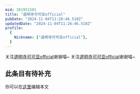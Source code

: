 ```yaml
---
mid: 381951501
title: "道明寺可可亚official"
pubDate: "2024-11-04T11:26:46.510Z"
updatedDate: "2024-11-04T11:26:46.510Z"
profile:
  {
    Nickname: ["道明寺可可亚official"],
  }
---
```


关注[道明寺可可亚official](https://space.bilibili.com/381951501)谢谢喵~ 关注[道明寺可可亚official](https://space.bilibili.com/381951501)谢谢喵~

## 此条目有待补充
你可以在[这里](https://github.com/Yuhanawa/VTuber.ICU/edit/master/src/content/v/道明寺可可亚official/index.md)编辑本文
